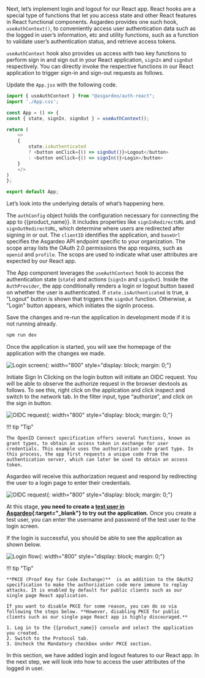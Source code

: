 

Next, let’s implement login and logout for our React app. React hooks are a special type of functions that let you access state and other React features in React functional components. Asgardeo provides one such hook, `useAuthContext()`, to conveniently access user authentication data such as the logged in user’s information, etc and utility functions, such as a function to validate user’s authentication status, and retrieve access tokens.

`useAuthContext` hook also provides us access with two key functions to perform sign in and sign out in your React application, `signIn` and `signOut` respectively. You can directly invoke the respective functions in our React application to trigger sign-in and sign-out requests as follows.

Update the `App.jsx` with the following code.

```javascript
import { useAuthContext } from "@asgardeo/auth-react";
import './App.css';

const App = () => {
const { state, signIn, signOut } = useAuthContext();

return (
    <>
    {
        state.isAuthenticated
        ? <button onClick={() => signOut()}>Logout</button>
        : <button onClick={() => signIn()}>Login</button>
    }
    </>
)
};

export default App;
```

Let’s look into the underlying details of what’s happening here.

The `authConfig` object holds the configuration necessary for connecting the app to {{product_name}}. It includes properties like `signInRedirectURL` and `signOutRedirectURL`, which determine where users are redirected after signing in or out. The `clientID` identifies the application, and `baseUrl` specifies the Asgardeo API endpoint specific to your organization. The scope array lists the OAuth 2.0 permissions the app requires, such as `openid` and `profile`. The scops are used to indicate what user attributes are expected by our React app.

The App component leverages the `useAuthContext` hook to access the authentication state (`state`) and actions (`signIn` and `signOut`). Inside the `AuthProvider`, the app conditionally renders a login or logout button based on whether the user is authenticated. If `state.isAuthenticated` is true, a "Logout" button is shown that triggers the `signOut` function. Otherwise, a "Login" button appears, which initiates the signIn process.

Save the changes and re-run the application in development mode if it is not running already.

```bash
npm run dev
```

Once the application is started, you will see the homepage of the application with the changes we made.

![Login screen]({{base_path}}/assets/img//complete-guides/react/image14.png){: width="800" style="display: block; margin: 0;"}

Initiate Sign In
Clicking on the login button will initiate an OIDC request. You will be able to observe the authorize request in the browser devtools as follows. To see this, right click on the application and click inspect and switch to the network tab. In the filter input, type “authorize”, and click on the sign in button.

![OIDC request]({{base_path}}/assets/img//complete-guides/react/image15.png){: width="800" style="display: block; margin: 0;"}

!!! tip "Tip"

    The OpenID Connect specification offers several functions, known as grant types, to obtain an access token in exchange for user credentials. This example uses the authorization code grant type. In this process, the app first requests a unique code from the authentication server, which can later be used to obtain an access token.

Asgardeo will receive this authorization request and respond by redirecting the user to a login page to enter their credentials.

![OIDC request]({{base_path}}/assets/img//complete-guides/react//image16.png){: width="800" style="display: block; margin: 0;"}

At this stage, **you need to create a [test user in Asgardeo]({{base_path}}/guides/users/manage-users/#onboard-users){:target="_blank"}  to try out the application.** Once you create a test user, you can enter the username and password of the test user to the login screen.

If the login is successful, you should be able to see the application as shown below.

![Login flow]({{base_path}}/assets/img//complete-guides/react/image17.png){: width="800" style="display: block; margin: 0;"}

!!! tip "Tip"

    **PKCE (Proof Key for Code Exchange)**  is an addition to the OAuth2 specification to make the authorization code more immune to replay attacks. It is enabled by default for public clients such as our single page React application. 
    
    If you want to disable PKCE for some reason, you can do so via following the steps below. **However, disabling PKCE for public clients such as our single page React app is highly discouraged.**  

    1. Log in to the {{product_name}} console and select the application you created.
    2. Switch to the Protocol tab.
    3. Uncheck the Mandatory checkbox under PKCE section.

In this section, we have added login and logout features to our React app. In the next step, we will look into how to access the user attributes of the logged in user.
